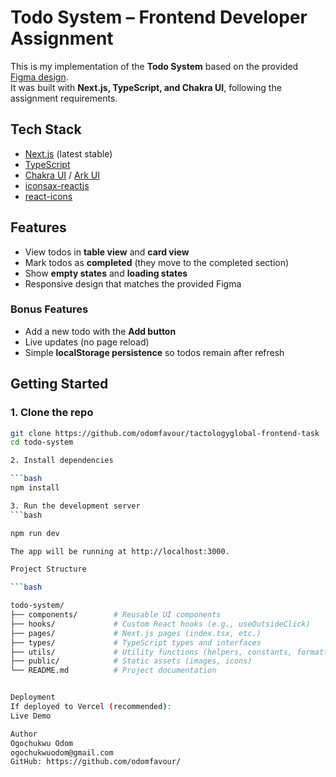 # Todo System – Frontend Developer Assignment

This is my implementation of the **Todo System** based on the provided [Figma design](https://www.figma.com/design/y5jco2weGtIH3sdy6BVyMW/T-GLOBAL-TEST?node-id=2001-57594).  
It was built with **Next.js, TypeScript, and Chakra UI**, following the assignment requirements.

## Tech Stack

- [Next.js](https://nextjs.org/) (latest stable)
- [TypeScript](https://www.typescriptlang.org/)
- [Chakra UI](https://chakra-ui.com/) / [Ark UI](https://ark-ui.com/)
- [iconsax-reactjs](https://www.npmjs.com/package/iconsax-react)
- [react-icons](https://react-icons.github.io/react-icons/)

## Features

- View todos in **table view** and **card view**
- Mark todos as **completed** (they move to the completed section)
- Show **empty states** and **loading states**
- Responsive design that matches the provided Figma

### Bonus Features

- Add a new todo with the **Add button**
- Live updates (no page reload)
- Simple **localStorage persistence** so todos remain after refresh

## Getting Started

### 1. Clone the repo

````bash
git clone https://github.com/odomfavour/tactologyglobal-frontend-task
cd todo-system

2. Install dependencies

```bash
npm install

3. Run the development server
```bash

npm run dev

The app will be running at http://localhost:3000.

Project Structure

```bash

todo-system/
├── components/        # Reusable UI components
├── hooks/             # Custom React hooks (e.g., useOutsideClick)
├── pages/             # Next.js pages (index.tsx, etc.)
├── types/             # TypeScript types and interfaces
├── utils/             # Utility functions (helpers, constants, formatters)
├── public/            # Static assets (images, icons)
└── README.md          # Project documentation


Deployment
If deployed to Vercel (recommended):
Live Demo

Author
Ogochukwu Odom
ogochukwuodom@gmail.com
GitHub: https://github.com/odomfavour/
````
